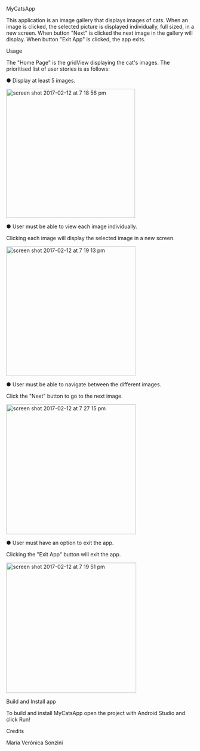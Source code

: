MyCatsApp

This application is an image gallery that displays images of cats. When an image is clicked, the selected picture is displayed individually, full sized, in a new screen. When button "Next" is clicked the next image in the gallery will display.  When button "Exit App" is clicked, the app exits.

Usage

The "Home Page" is the gridView displaying the cat's images. 
The prioritised list of user stories is as follows:

● Display at least 5 images.

<img width="345" alt="screen shot 2017-02-12 at 7 18 56 pm" src="https://cloud.githubusercontent.com/assets/11363501/22865302/10dbf964-f159-11e6-86fb-23cb59ace2bf.png">

● User must be able to view each image individually.

Clicking each image will display the selected image in a new screen. 

<img width="346" alt="screen shot 2017-02-12 at 7 19 13 pm" src="https://cloud.githubusercontent.com/assets/11363501/22865307/28b6765e-f159-11e6-8bdb-5f688d35154d.png">

● User must be able to navigate between the different images.

Click the "Next" button to go to the next image. 

<img width="347" alt="screen shot 2017-02-12 at 7 27 15 pm" src="https://cloud.githubusercontent.com/assets/11363501/22865315/4ba97aee-f159-11e6-9561-5ee58c53a082.png">

● User must have an option to exit the app.

Clicking the "Exit App" button will exit the app.

<img width="348" alt="screen shot 2017-02-12 at 7 19 51 pm" src="https://cloud.githubusercontent.com/assets/11363501/22865316/57e0dfc8-f159-11e6-8239-caff3d98cbcc.png">

Build and Install app

To build and install MyCatsApp open the project with Android Studio and click Run!

Credits

María Verónica Sonzini

